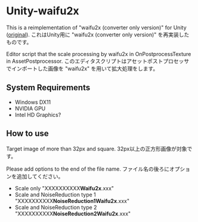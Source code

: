 # Unity-waifu2x
This is a reimplementation of "waifu2x (converter only version)" for Unity ([original](https://github.com/WL-Amigo/waifu2x-converter-cpp)).
これはUnity用に "waifu2x (converter only version)" を再実装したものです。

Editor script that the scale processing by waifu2x in OnPostprocessTexture in AssetPostprocessor.
このエディタスクリプトはアセットポストプロセッサでインポートした画像を "waifu2x" を用いて拡大処理をします。



## System Requirements
- Windows DX11
- NVIDIA GPU
- Intel HD Graphics?
  
## How to use
Target image of more than 32px and square.
32px以上の正方形画像が対象です。
  
Please add options to the end of the file name.
ファイル名の後ろにオプションを追加してください。
  
- Scale only "XXXXXXXXXX**Waifu2x**.xxx"
- Scale and NoiseReduction type 1 "XXXXXXXXXX**NoiseReduction1Waifu2x**.xxx"
- Scale and NoiseReduction type 2 "XXXXXXXXXX**NoiseReduction2Waifu2x**.xxx"
